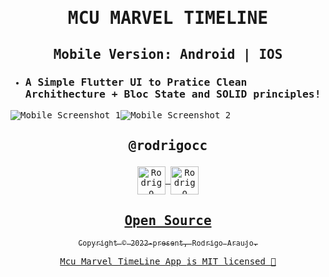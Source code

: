 <samp>

# <p align='center'>MCU MARVEL TIMELINE</p>
## <p align='center'>Mobile Version: Android | IOS</p>

- ### A Simple Flutter UI to Pratice Clean Archithecture + Bloc State and SOLID principles!

<p align="center">


 

</p>


![Mobile Screenshot 1](https://i.imgur.com/QExT5mp.png)![Mobile Screenshot 2](screenshots/mobile1.png)

## <p align='center'>@rodrigocc</p>

<p align="center">
<a href="https://github.com/rodrigocc">
  <img align="center" alt="Rodrigo Araujo | GitHub" width="45px" src="assets\images\github ico.png" />

<a href="https://www.linkedin.com/in/rodrigo-araujo-1a8509174/">
  <img align="center" alt="Rodrigo Araujo | LinkedIn" width="45px" src="assets\images\linkedin ico.ico" />

</p>

<h2 align="center">
  Open Source
</h2>
<p align="center">
  <sub>Copyright © 2022-present, Rodrigo Araujo.</sub>
</p>
<p align="center">Mcu Marvel TimeLine App <a href="/LICENSE">is MIT licensed 💖</a></p>
</samp>
